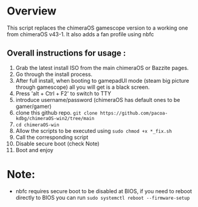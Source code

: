 # Overview

This script replaces the chimeraOS gamescope version to a working one from chimeraOS v43-1.
It also adds a fan profile  using nbfc


## Overall instructions for usage : 
  1. Grab the latest install ISO from the main chimeraOS or Bazzite pages.
  2. Go through the install process.
  3. After full install, when booting to gamepadUI mode (steam big picture through gamescope) all you will get is a black screen.
  4. Press 'alt + Ctrl + F2' to switch to TTY
  5. introduce username/password (chimeraOS has default ones to be gamer/gamer)
  6. clone this github repo.  `git clone https://github.com/pacoa-kdbg/chimeraOS-win2/tree/main`
  7. `cd chimeraOS-win`
  8. Allow the scripts to be executed using 
      `sudo chmod +x *_fix.sh`
  9. Call the corresponding script
  10. Disable secure boot (check Note)
  11. Boot and enjoy
   
# Note: 
 - nbfc requires secure boot to be disabled at BIOS, if you need to reboot directly to BIOS you can run
`sudo systemctl reboot --firmware-setup`

